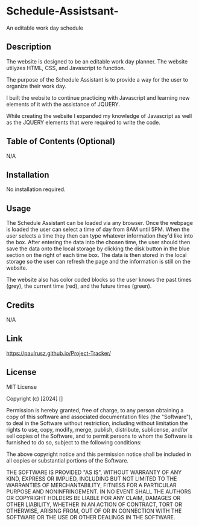 # Schedule-Assistsant-
An editable work day schedule 


## Description

The website is designed to be an editable work day planner.  The website utilyzes HTML, CSS, and Javascript to function.

The purpose of the Schedule Assistant is to provide a way for the user to organize their work day.

I built the website to continue practicing with Javascript and learning new elements of it with the assistance of JQUERY.

While creating the website I expanded my knowledge of Javascript as well as the JQUERY elements that were required to write the code.


## Table of Contents (Optional)
N/A


## Installation
No installation required.


## Usage

The Schedule Assistant can be loaded via any browser.  Once the webpage is loaded the user can select a time of day from 8AM until 5PM.  When the user selects a time they then can type whatever information they'd like into the box.  After entering the data into the chosen time, the user should then save the data onto the local storage by clicking the disk button in the blue section on the right of each time box.  The data is then stored in the local storage so the user can refresh the page and the information is still on the website.

The website also has color coded blocks so the user knows the past times (grey), the current time (red), and the future times (green).

## Credits
N/A


## Link
https://paulrusz.github.io/Project-Tracker/


## License
MIT License

Copyright (c) [2024] []

Permission is hereby granted, free of charge, to any person obtaining a copy of this software and associated documentation files (the "Software"), to deal in the Software without restriction, including without limitation the rights to use, copy, modify, merge, publish, distribute, sublicense, and/or sell copies of the Software, and to permit persons to whom the Software is furnished to do so, subject to the following conditions:

The above copyright notice and this permission notice shall be included in all copies or substantial portions of the Software.

THE SOFTWARE IS PROVIDED "AS IS", WITHOUT WARRANTY OF ANY KIND, EXPRESS OR IMPLIED, INCLUDING BUT NOT LIMITED TO THE WARRANTIES OF MERCHANTABILITY, FITNESS FOR A PARTICULAR PURPOSE AND NONINFRINGEMENT. IN NO EVENT SHALL THE AUTHORS OR COPYRIGHT HOLDERS BE LIABLE FOR ANY CLAIM, DAMAGES OR OTHER LIABILITY, WHETHER IN AN ACTION OF CONTRACT, TORT OR OTHERWISE, ARISING FROM, OUT OF OR IN CONNECTION WITH THE SOFTWARE OR THE USE OR OTHER DEALINGS IN THE SOFTWARE.